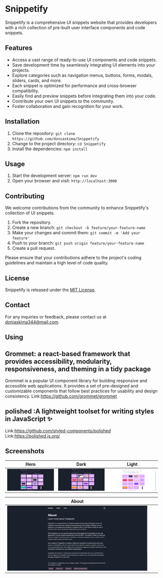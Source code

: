 # Snippetify

Snippetify is a comprehensive UI snippets website that provides developers with a rich collection of pre-built user interface components and code snippets.

## Features

- Access a vast range of ready-to-use UI components and code snippets.
- Save development time by seamlessly integrating UI elements into your projects.
- Explore categories such as navigation menus, buttons, forms, modals, sliders, cards, and more.
- Each snippet is optimized for performance and cross-browser compatibility.
- Easily find and preview snippets before integrating them into your code.
- Contribute your own UI snippets to the community.
- Foster collaboration and gain recognition for your work.

## Installation

1. Clone the repository: `git clone https://github.com/doniaskima/Snippetify`
2. Change to the project directory: `cd Snippetify`
3. Install the dependencies: `npm install`

## Usage

1. Start the development server: `npm run dev`
2. Open your browser and visit: `http://localhost:3000`

## Contributing

We welcome contributions from the community to enhance Snippetify's collection of UI snippets.

1. Fork the repository.
2. Create a new branch: `git checkout -b feature/your-feature-name`
3. Make your changes and commit them: `git commit -m 'Add your feature'`
4. Push to your branch: `git push origin feature/your-feature-name`
5. Create a pull request.

Please ensure that your contributions adhere to the project's coding guidelines and maintain a high level of code quality.

## License

Snippetify is released under the [MIT License](https://opensource.org/licenses/MIT).

## Contact

For any inquiries or feedback, please contact us at [doniaskima344@mail.com](doniaskima344@mail.com).

## Using
## Grommet: a react-based framework that provides accessibility, modularity, responsiveness, and theming in a tidy package
 Grommet is a popular UI component library for building responsive and accessible web applications. It provides a set of pre-designed and customizable components that follow best practices for usability and design consistency.
Link:https://github.com/grommet/grommet


## polished :A lightweight toolset for writing styles in JavaScript ✨
Link:https://github.com/styled-components/polished
Link:https://polished.js.org/


## Screenshots

| Hero | Dark | Light |
|------|-----------------|---------------------|
| ![Hero](screenshots/Snippetify-1.png) | ![Dark](screenshots/snippetfy-3.png) | ![Light](screenshots/snippetify-2.png) | 

| About  |   |   |
|------|-----------------|---------------------|
| ![About](screenshots/about-page.png) |  

 